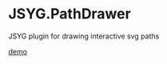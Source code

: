 # JSYG.PathDrawer
JSYG plugin for drawing interactive svg paths

[demo](http://yannickbochatay.github.io/JSYG.PathDrawer/)